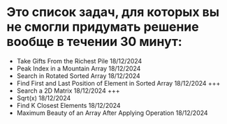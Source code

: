 # Это список задач, для которых вы не смогли придумать решение вообще в течении 30 минут:

- Take Gifts From the Richest Pile 18/12/2024
- Peak Index in a Mountain Array 18/12/2024 
- Search in Rotated Sorted Array 18/12/2024 
- Find First and Last Position of Element in Sorted Array 18/12/2024 +++
- Search a 2D Matrix 18/12/2024 +++
- Sqrt(x) 18/12/2024 
- Find K Closest Elements 18/12/2024 
- Maximum Beauty of an Array After Applying Operation 18/12/2024 







 

    